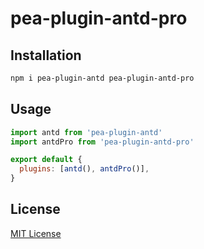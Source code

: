 # pea-plugin-antd-pro

## Installation

```sh
npm i pea-plugin-antd pea-plugin-antd-pro
```

## Usage

```js
import antd from 'pea-plugin-antd'
import antdPro from 'pea-plugin-antd-pro'

export default {
  plugins: [antd(), antdPro()],
}
```

## License

[MIT License](https://github.com/forsigner/pea-plugins/blob/master/LICENSE)
